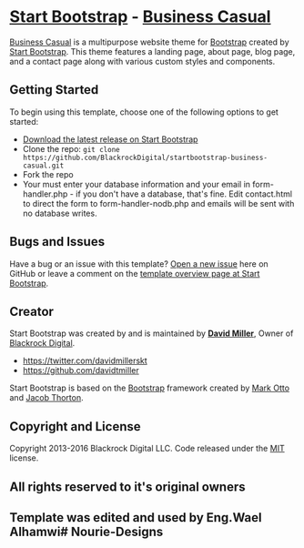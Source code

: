 # [Start Bootstrap](http://startbootstrap.com/) - [Business Casual](http://startbootstrap.com/template-overviews/business-casual/)

[Business Casual](http://startbootstrap.com/template-overviews/business-casual/) is a multipurpose website theme for [Bootstrap](http://getbootstrap.com/) created by [Start Bootstrap](http://startbootstrap.com/). This theme features a landing page, about page, blog page, and a contact page along with various custom styles and components.

## Getting Started

To begin using this template, choose one of the following options to get started:
* [Download the latest release on Start Bootstrap](http://startbootstrap.com/template-overviews/business-casual/)
* Clone the repo: `git clone https://github.com/BlackrockDigital/startbootstrap-business-casual.git`
* Fork the repo
* Your must enter your database information and your email in form-handler.php - if you don't have a database, that's fine.  Edit contact.html to direct the form to form-handler-nodb.php and emails will be sent with no database writes.

## Bugs and Issues

Have a bug or an issue with this template? [Open a new issue](https://github.com/BlackrockDigital/startbootstrap-business-casual/issues) here on GitHub or leave a comment on the [template overview page at Start Bootstrap](http://startbootstrap.com/template-overviews/business-casual/).

## Creator

Start Bootstrap was created by and is maintained by **[David Miller](http://davidmiller.io/)**, Owner of [Blackrock Digital](http://blackrockdigital.io/).

* https://twitter.com/davidmillerskt
* https://github.com/davidtmiller

Start Bootstrap is based on the [Bootstrap](http://getbootstrap.com/) framework created by [Mark Otto](https://twitter.com/mdo) and [Jacob Thorton](https://twitter.com/fat).

## Copyright and License

Copyright 2013-2016 Blackrock Digital LLC. Code released under the [MIT](https://github.com/BlackrockDigital/startbootstrap-business-casual/blob/gh-pages/LICENSE) license.

## All rights reserved to it's original owners
## Template was edited and used by Eng.Wael Alhamwi# Nourie-Designs

